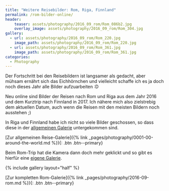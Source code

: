 ```yaml
---
title: "Weitere Reisebilder: Rom, Riga, Finnland"
permalink: /rom-bilder-online/
header:
    teaser: assets/photography/2016_09_rom/Rom_086b2.jpg
    overlay_image: assets/photography/2016_09_rom/Rom_304.jpg
gallery:
  - url: assets/photography/2016_09_rom/Rom_220.jpg
    image_path: assets/photography/2016_09_rom/Rom_220.jpg
  - url: assets/photography/2016_09_rom/Rom_361.jpg
    image_path: assets/photography/2016_09_rom/Rom_361.jpg
categories:
  - Photography
---
```


Der Fortschritt bei den Reisebildern ist langsamer als gedacht, aber mühsam ernährt sich das Eichhörnchen und 
vielleicht schaffe ich es ja doch noch dieses Jahr alle Bilder aufzuarbeiten :D

Neu online sind Bilder der Reisen nach Rom und Riga aus dem Jahr 2016 und dem Kurztrip nach Finnland in 2017.
Ich nähere mich also zielstrebig dem aktuellen Datum, auch wenn die Reisen mit den meisten Bildern noch ausstehen ;) 

In Riga und Finnland habe ich nicht so viele Bilder geschossen,
so dass diese in der [allgemeinen Galerie](/photography/here-there-and-everywhere/) untergekommen sind.

[Zur allgemeinen Reise-Galerie]({% link _pages/photography/0001-00-around-the-world.md %}){: .btn .btn--primary} 

Beim Rom-Trip hat die Kamera dann doch mehr geklickt und so gibt es hierfür eine [eigene Galerie](/photography/rom-2016/).

{% include gallery layout="half" %}

[Zur kompletten Rom-Galerie]({% link _pages/photography/2016-09-rom.md %}){: .btn .btn--primary}